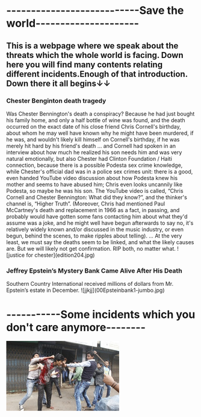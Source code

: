 <h1>---------------------------Save the world---------------------</h1>
<h2>This is a webpage where we speak about the threats which the whole world is facing.
Down here you will find many contents relating different incidents.Enough of that introduction.
Down there it all begins↓↓</h2>


<h3>Chester Benginton death tragedy</h3>
 Was Chester Bennington's death a conspiracy?
Because he had just bought his family home, and only a half bottle of wine was found, and the death occurred on the exact date of his close friend Chris Cornell's birthday, about whom he may well have known why he might have been murdered, if he was, and wouldn't likely kill himself on Cornell's birthday, if he was merely hit hard by his friend's death … and Cornell had spoken in an interview about how much he realized his son needs him and was very natural emotionally, but also Chester had Clinton Foundation / Haiti connection, because there is a possible Podesta sex crime knowledge, while Chester's official dad was in a police sex crimes unit: there is a good, even handed YouTube video discussion about how Podesta knew his mother and seems to have abused him; Chris even looks uncannily like Podesta, so maybe he was his son. The YouTube video is called, “Chris Cornell and Chester Bennington: What did they know?”, and the thinker's channel is, “Higher Truth”.
(Moreover, Chris had mentioned Paul McCartney's death and replacement in 1966 as a fact, in passing, and probably would have gotten some fans contacting him about what they'd assume was a joke, and he might well have begun afterwards to say no, it's relatively widely known and/or discussed in the music industry, or even begun, behind the scenes, to make ripples about telling). … At the very least, we must say the deaths seem to be linked, and what the likely causes are. But we will likely not get confirmation. RIP both, no matter what.
![justice for chester](edition204.jpg)

<h3>Jeffrey Epstein’s Mystery Bank Came Alive After His Death</h3>
Southern Country International received millions of dollars from Mr. Epstein’s estate in December.
![jjkjj](00Epsteinbank1-jumbo.jpg)
<h1>-----------Some incidents which you don't care anymore--------</h3>

![jkj](1509983003.jpg)




